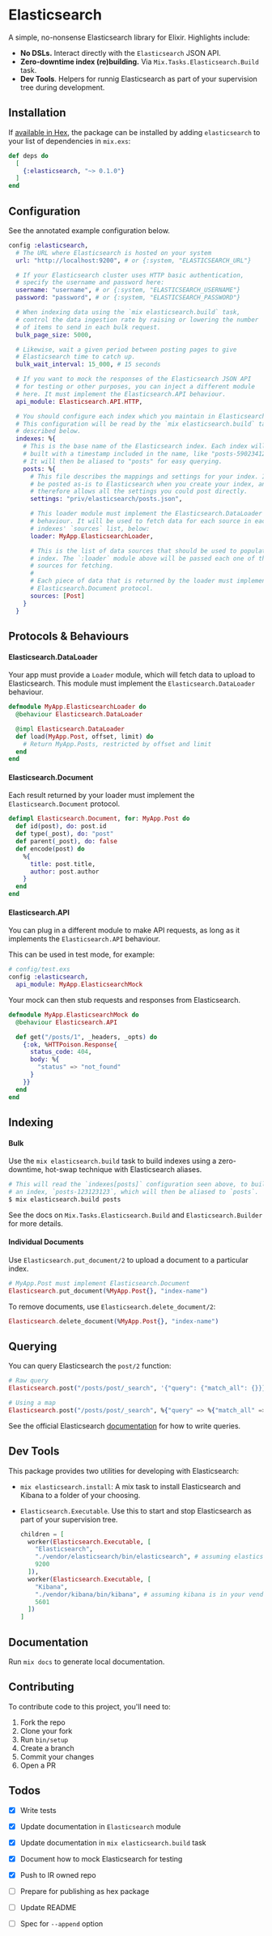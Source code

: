 # Elasticsearch

A simple, no-nonsense Elasticsearch library for Elixir. Highlights include:

- **No DSLs.** Interact directly with the `Elasticsearch` JSON API.
- **Zero-downtime index (re)building.** Via `Mix.Tasks.Elasticsearch.Build` task.
- **Dev Tools**. Helpers for runnig Elasticsearch as part of your supervision
  tree during development.

## Installation

If [available in Hex](https://hex.pm/docs/publish), the package can be installed
by adding `elasticsearch` to your list of dependencies in `mix.exs`:

```elixir
def deps do
  [
    {:elasticsearch, "~> 0.1.0"}
  ]
end
```

## Configuration

See the annotated example configuration below.

```elixir
config :elasticsearch,
  # The URL where Elasticsearch is hosted on your system
  url: "http://localhost:9200", # or {:system, "ELASTICSEARCH_URL"}

  # If your Elasticsearch cluster uses HTTP basic authentication,
  # specify the username and password here:
  username: "username", # or {:system, "ELASTICSEARCH_USERNAME"}
  password: "password", # or {:system, "ELASTICSEARCH_PASSWORD"}

  # When indexing data using the `mix elasticsearch.build` task,
  # control the data ingestion rate by raising or lowering the number
  # of items to send in each bulk request.
  bulk_page_size: 5000,

  # Likewise, wait a given period between posting pages to give
  # Elasticsearch time to catch up.
  bulk_wait_interval: 15_000, # 15 seconds

  # If you want to mock the responses of the Elasticsearch JSON API
  # for testing or other purposes, you can inject a different module
  # here. It must implement the Elasticsearch.API behaviour.
  api_module: Elasticsearch.API.HTTP,

  # You should configure each index which you maintain in Elasticsearch here.
  # This configuration will be read by the `mix elasticsearch.build` task,
  # described below.
  indexes: %{
    # This is the base name of the Elasticsearch index. Each index will be
    # built with a timestamp included in the name, like "posts-5902341238".
    # It will then be aliased to "posts" for easy querying.
    posts: %{
      # This file describes the mappings and settings for your index. It will
      # be posted as-is to Elasticsearch when you create your index, and
      # therefore allows all the settings you could post directly.
      settings: "priv/elasticsearch/posts.json",

      # This loader module must implement the Elasticsearch.DataLoader
      # behaviour. It will be used to fetch data for each source in each
      # indexes' `sources` list, below:
      loader: MyApp.ElasticsearchLoader,

      # This is the list of data sources that should be used to populate this
      # index. The `:loader` module above will be passed each one of these
      # sources for fetching.
      #
      # Each piece of data that is returned by the loader must implement the
      # Elasticsearch.Document protocol.
      sources: [Post]
    }
  }
```

## Protocols & Behaviours

#### Elasticsearch.DataLoader

Your app must provide a `Loader` module, which will fetch data to upload to
Elasticsearch. This module must implement the `Elasticsearch.DataLoader`
behaviour.

```elixir
defmodule MyApp.ElasticsearchLoader do
  @behaviour Elasticsearch.DataLoader

  @impl Elasticsearch.DataLoader
  def load(MyApp.Post, offset, limit) do
    # Return MyApp.Posts, restricted by offset and limit
  end
end
```

#### Elasticsearch.Document

Each result returned by your loader must implement the `Elasticsearch.Document`
protocol.

```elixir
defimpl Elasticsearch.Document, for: MyApp.Post do
  def id(post), do: post.id
  def type(_post), do: "post"
  def parent(_post), do: false
  def encode(post) do
    %{
      title: post.title,
      author: post.author
    }
  end
end
```

#### Elasticsearch.API

You can plug in a different module to make API requests, as long as it
implements the `Elasticsearch.API` behaviour.

This can be used in test mode, for example:

```elixir
# config/test.exs
config :elasticsearch,
  api_module: MyApp.ElasticsearchMock
```

Your mock can then stub requests and responses from Elasticsearch.

```elixir
defmodule MyApp.ElasticsearchMock do
  @behaviour Elasticsearch.API

  def get("/posts/1", _headers, _opts) do
    {:ok, %HTTPoison.Response{
      status_code: 404,
      body: %{
        "status" => "not_found"
      }
    }}
  end
end
```

## Indexing

#### Bulk

Use the `mix elasticsearch.build` task to build indexes using a zero-downtime,
hot-swap technique with Elasticsearch aliases.

```bash
# This will read the `indexes[posts]` configuration seen above, to build
# an index, `posts-123123123`, which will then be aliased to `posts`.
$ mix elasticsearch.build posts
```

See the docs on `Mix.Tasks.Elasticsearch.Build` and `Elasticsearch.Builder`
for more details.

#### Individual Documents

Use `Elasticsearch.put_document/2` to upload a document to a particular index.

```elixir
# MyApp.Post must implement Elasticsearch.Document
Elasticsearch.put_document(%MyApp.Post{}, "index-name")
```

To remove documents, use `Elasticsearch.delete_document/2`:

```elixir
Elasticsearch.delete_document(%MyApp.Post{}, "index-name")
```

## Querying

You can query Elasticsearch the `post/2` function:

```elixir
# Raw query
Elasticsearch.post("/posts/post/_search", '{"query": {"match_all": {}}}')

# Using a map
Elasticsearch.post("/posts/post/_search", %{"query" => %{"match_all" => %{}}})
```

See the official Elasticsearch [documentation](https://www.elastic.co/guide/en/elasticsearch/reference/6.x/index.html)
for how to write queries.

## Dev Tools

This package provides two utilities for developing with Elasticsearch:

- `mix elasticsearch.install`: A mix task to install Elasticsearch and Kibana
  to a folder of your choosing.

- `Elasticsearch.Executable`. Use this to start and stop Elasticsearch as part
  of your supervision tree.

  ```elixir
  children = [
    worker(Elasticsearch.Executable, [
      "Elasticsearch",
      "./vendor/elasticsearch/bin/elasticsearch", # assuming elasticsearch is in your vendor/ dir
      9200
    ]),
    worker(Elasticsearch.Executable, [
      "Kibana",
      "./vendor/kibana/bin/kibana", # assuming kibana is in your vendor/ dir
      5601
    ])
  ]
  ```

## Documentation

Run `mix docs` to generate local documentation.

## Contributing

To contribute code to this project, you'll need to:

1. Fork the repo
2. Clone your fork
3. Run `bin/setup`
4. Create a branch
5. Commit your changes
6. Open a PR

## Todos

- [x] Write tests
- [x] Update documentation in `Elasticsearch` module
- [x] Update documentation in `mix elasticsearch.build` task
- [x] Document how to mock Elasticsearch for testing
- [x] Push to IR owned repo
- [ ] Prepare for publishing as hex package
- [ ] Update README
- [ ] Spec for `--append` option

